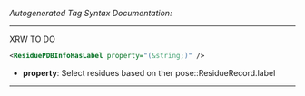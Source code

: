 <!-- THIS IS AN AUTOGENERATED FILE: Don't edit it directly, instead change the schema definition in the code itself. -->

_Autogenerated Tag Syntax Documentation:_

---
XRW TO DO

```xml
<ResiduePDBInfoHasLabel property="(&string;)" />
```

-   **property**: Select residues based on ther pose::ResidueRecord.label

---
